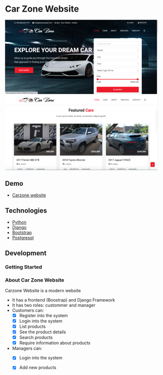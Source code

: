 # **Car Zone Website**
![Screenshot](https://github.com/anhln/carzone-project/blob/main/screenshot.png)
![Screenshot](https://github.com/anhln/carzone-project/blob/main/screenshot-1.png)
## Demo
- [Carzone website](https://aqueous-shore-47394.herokuapp.com/)
## Technologies
- [Python](https://www.python.org/)
- [Django](https://www.djangoproject.com/)
- [Bootstrap](https://getbootstrap.com/)
- [Postgresql](https://www.postgresql.org/)

## Development


### Getting Started

### About Car Zone Website
Carzone Website is a modern website
  - It has a frontend (Boostrap) and Django Framework
  - It has two roles: custommer and manager
  - Customers can:
    - [x] Register into the system
    - [x] Login into the system
    - [x] List products
    - [x] See the product details
    - [x] Search products
    - [x] Require information about products     
  - Managers can:
    - [x] Login into the system
    - [x] Add new products

